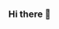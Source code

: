 ### Hi there 👋

<!--
**akshaypjoshi/akshaypjoshi** is a ✨ _special_ ✨ repository because its `README.md` (this file) appears on your GitHub profile.

Here are some ideas to get you started:

- akshaypjoshi[https://akshaypjoshi.github.io]

-->
